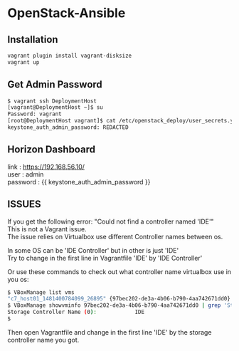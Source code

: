 # OpenStack-Ansible

## Installation
```bash
vagrant plugin install vagrant-disksize
vagrant up
```

## Get Admin Password
```bash
$ vagrant ssh DeploymentHost
[vagrant@DeploymentHost ~]$ su
Password: vagrant
[root@DeploymentHost vagrant]$ cat /etc/openstack_deploy/user_secrets.yml | grep keystone_auth_admin_password
keystone_auth_admin_password: REDACTED
```

## Horizon Dashboard
link : https://192.168.56.10/  
user : admin  
password : {{ keystone_auth_admin_password }}  

## ISSUES
If you get the following error: "Could not find a controller named 'IDE'"  
This is not a Vagrant issue.  
The issue relies on Virtualbox use different Controller names between os.  

In some OS can be 'IDE Controller' but in other is just 'IDE'  
Try to change in the first line in Vagrantfile 'IDE' by 'IDE Controller'  

Or use these commands to check out what controller name virtualbox use in you os:  
```bash
$ VBoxManage list vms  
"c7_host01_1481400784099_26895" {97bec202-de3a-4b06-b790-4aa742671dd0}  
$ VBoxManage showvminfo 97bec202-de3a-4b06-b790-4aa742671dd0 | grep 'Storage Controller Name'  
Storage Controller Name (0):            IDE  
$ 
```
Then open Vagrantfile and change in the first line 'IDE' by the storage controller name you got.
